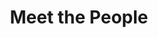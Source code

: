 ---
layout: people
order: 13
title: Meet the People
name: "Stephen Zhang"
position: "Visiting PhD Student"
current: false
headshot: "stephen.png"
google_scholar: "https://scholar.google.com/citations?user=nuOYO60AAAAJ&hl=en"
bio: "I am a visiting PhD student in the Qiu Lab at Stanford. I am based in the Theoretical Systems Biology group with Prof. Michael Stumpf at the University of Melbourne. My research focus is at the intersection of theory and experiment in modern quantitative biology -- how can we reconcile mathematical models of biological systems with large-scale data? Ultimately, can we learn governing principles for living systems that generalise across technologies, experimental conditions, and even species? To address this, I am using tools from applied mathematics and machine learning to better model and understand single cell multi-omic and spatial data. When I'm not at my desk, you can usually find me outside hiking, camping or participating in another outdoors activity."
twitter: "https://twitter.com/syzmath"
---